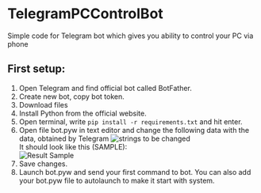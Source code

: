 # TelegramPCControlBot
Simple code for Telegram bot which gives you ability to control your PC via phone 

## First setup:
1. Open Telegram and find official bot called BotFather.
2. Create new bot, copy bot token.
3. Download files
4. Install Python from the official website.
5. Open terminal, write `pip install -r requirements.txt` and hit enter.
6. Open file bot.pyw in text editor and change the following data with the data, obtained by Telegram
![strings to be changed](https://iili.io/HtCi66F.png)<br />
It should look like this (SAMPLE):<br />
![Result Sample](https://iili.io/HtCiHkx.png)
7. Save changes.
8. Launch bot.pyw and send your first command to bot.
You can also add your bot.pyw file to autolaunch to make it start with system.
